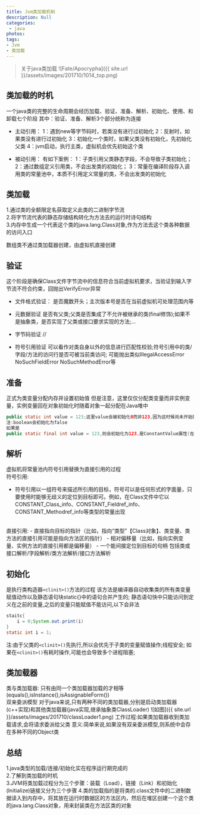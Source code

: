 ```yaml
---
title: Jvm类加载机制
description: Null
categories:
 - java
photos:
tags:
- Jvm
- 类加载
---
```


> 关于java类加载
![Fate/Apocrypha]({{ site.url }}/assets/images/201710/1014_top.png)

## 类加载的时机
一个java类的完整的生命周期会经历加载、验证、准备、解析、初始化、使用、和卸载七个阶段
其中：验证、准备、解析3个部分统称为连接

- 主动引用：
1：遇到new等字节码时，若类没有进行过初始化
2：反射时，如果类没有进行过初始化
3：初始化一个类时，如果父类没有初始化，先初始化父类
4：jvm启动，执行主类，虚拟机会优先初始这个类

- 被动引用：
有如下案例：
1：子类引用父类静态字段，不会导致子类初始化；
2：通过数组定义引用类，不会出发类的初始化；
3：常量在编译阶段存入调用类的常量池中，本质不引用定义常量的类，不会出发类的初始化

## 类加载
1.通过类的全额限定名获取定义此类的二进制字节流<br/>
2.将字节流代表的静态存储结构转化为方法去的运行时诗句结构<br/>
3.内存中生成一个代表这个类的java.lang.Class对象,作为方法去这个类各种数据的访问入口

数组类不通过类加载器创建，由虚拟机直接创建

## 验证
这个阶段是确保Class文件字节流中的信息符合当前虚拟机要求，当验证到输入字节流不符合约束，回抛出VerifyError异常
- 文件格式验证：
是否魔数开头；主次版本号是否在当前虚拟机可处理范围内等

- 元数据验证
是否有父类;父类是否集成了不允许被继承的类(final修饰);如果不是抽象类，是否实现了父类或接口要求实现的方法;...

- 字节码验证
//

- 符号引用验证
可以看作对类自身以外的信息进行匹配性校验;符号引用中的类/字段/方法的访问行是否可被当前类访问;
可能抛出类似IllegalAccessError NoSuchFieldError NoSuchMethodError等

## 准备
正式为类变量分配内存并设置初始值
但是注意，这里仅仅分配类变量而非实例变量，实例变量回在对象初始化时随着对象一起分配在Java堆中
```java
public static int value = 123;这里value会被初始化0而非123,因为这时候尚未开始执行任何java方法,将value赋值123是在程序便宜后,存放在类构造器`<clinit>()`方法中
注:boolean会初始化为false
如果是
public static final int value = 123,则会初始化为123,是ConstantValue属性(在实际的程序中，只有同时被final和static修饰的字段才有ConstantValue属性，且限于基本类型和String)
```

## 解析
虚拟机将常量池内符号引用替换为直接引用的过程
<br/>
符号引用:
 - 符号引用以一组符号来描述所引用的目标，符号可以是任何形式的字面量，只要使用时能够无歧义的定位到目标即可。例如，在Class文件中它以CONSTANT_Class_info、CONSTANT_Fieldref_info、CONSTANT_Methodref_info等类型的常量出现
<br/>
直接引用:
 - 直接指向目标的指针（比如，指向“类型”【Class对象】、类变量、类方法的直接引用可能是指向方法区的指针）
 - 相对偏移量（比如，指向实例变量、实例方法的直接引用都是偏移量）
 - 一个能间接定位到目标的句柄
 包括类或接口解析/字段解析/类方法解析/接口方法解析

## 初始化
是执行类构造器`<clinit>()`方法的过程
该方法是编译器自动收集类的所有类变量赋值动作以及静态语句块static{}中的语句合并产生的;
静态语句快中只能访问到定义在之前的变量,之后的变量只能赋值不能访问,以下会非法
```java
staitc{
	i = 0;System.out.print(i)
}
static int i = 1;
```
注:由于父类的`<clinit>()`先执行,所以会优先于子类的变量赋值操作;线程安全;
如果在`<clinit>()`有耗时操作,可能也会导致多个进程阻塞;

## 类加载器
类与类加载器:
只有由同一个类加载器加载的才相等(equals(),isInstance(),isAssignableForm())
<br/>
双亲委派模型
对于java来说,只有两种不同的类加载器,分别是启动类加载器(c++实现)和其他类加载器(java实现,继承抽象类ClassLoader)
![如图]({{ site.url }}/assets/images/201710/classLoader1.png)
工作过程:如果类加载器收到类加载请求,会将请求委派给父类
意义:简单来说,如果没有双亲委派模型,则系统中会存在多种不同的Object类

## 总结
1.java类型的加载/连接/初始化实在程序运行期完成的<br/>
2.了解到类加载的时机<br/>
3.JVM将类加载过程分为三个步骤：装载（Load），链接（Link）和初始化(Initialize)链接又分为三个步骤
4.类的加载指的是将类的.class文件中的二进制数据读入到内存中，将其放在运行时数据区的方法区内，然后在堆区创建一个这个类的java.lang.Class对象，用来封装类在方法区类的对象